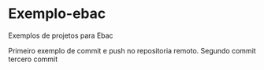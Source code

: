 # Exemplo-ebac
Exemplos de projetos para Ebac

Primeiro exemplo de commit e push no repositoria remoto.
Segundo commit
tercero commit